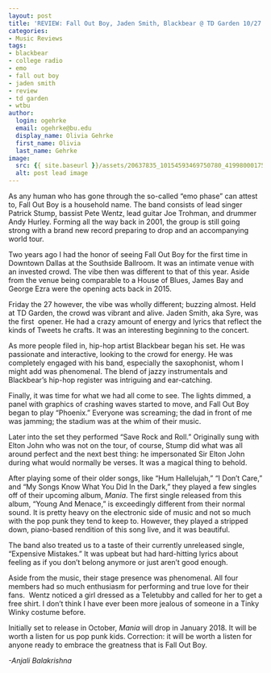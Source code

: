 ```yaml
---
layout: post
title: 'REVIEW: Fall Out Boy, Jaden Smith, Blackbear @ TD Garden 10/27'
categories:
- Music Reviews
tags:
- blackbear
- college radio
- emo
- fall out boy
- jaden smith
- review
- td garden
- wtbu
author:
  login: ogehrke
  email: ogehrke@bu.edu
  display_name: Olivia Gehrke
  first_name: Olivia
  last_name: Gehrke
image:
  src: {{ site.baseurl }}/assets/20637835_10154593469750780_4199800017565087161_n-636x279.png
  alt: post lead image
---
```


As any human who has gone through the so-called “emo phase” can attest to, Fall Out Boy is a household name. The band consists of lead singer Patrick Stump, bassist Pete Wentz, lead guitar Joe Trohman, and drummer Andy Hurley. Forming all the way back in 2001, the group is still going strong with a brand new record preparing to drop and an accompanying world tour.

Two years ago I had the honor of seeing Fall Out Boy for the first time in Downtown Dallas at the Southside Ballroom. It was an intimate venue with an invested crowd. The vibe then was different to that of this year. Aside from the venue being comparable to a House of Blues, James Bay and George Ezra were the opening acts back in 2015.

Friday the 27 however, the vibe was wholly different; buzzing almost. Held at TD Garden, the crowd was vibrant and alive. Jaden Smith, aka Syre, was the first  opener. He had a crazy amount of energy and lyrics that reflect the kinds of Tweets he crafts. It was an interesting beginning to the concert.

As more people filed in, hip-hop artist Blackbear began his set. He was passionate and interactive, looking to the crowd for energy. He was completely engaged with his band, especially the saxophonist, whom I might add was phenomenal. The blend of jazzy instrumentals and Blackbear’s hip-hop register was intriguing and ear-catching.

Finally, it was time for what we had all come to see. The lights dimmed, a panel with graphics of crashing waves started to move, and Fall Out Boy began to play “Phoenix.” Everyone was screaming; the dad in front of me was jamming; the stadium was at the whim of their music.

Later into the set they performed “Save Rock and Roll.” Originally sung with Elton John who was not on the tour, of course, Stump did what was all around perfect and the next best thing: he impersonated Sir Elton John during what would normally be verses. It was a magical thing to behold.

After playing some of their older songs, like “Hum Hallelujah,” “I Don’t Care,” and “My Songs Know What You Did In the Dark,” they played a few singles off of their upcoming album, _Mania_. The first single released from this album, “Young And Menace,” is exceedingly different from their normal sound. It is pretty heavy on the electronic side of music and not so much with the pop punk they tend to keep to. However, they played a stripped down, piano-based rendition of this song live, and it was beautiful.

The band also treated us to a taste of their currently unreleased single, “Expensive Mistakes.” It was upbeat but had hard-hitting lyrics about feeling as if you don’t belong anymore or just aren’t good enough.

Aside from the music, their stage presence was phenomenal. All four members had so much enthusiasm for performing and true love for their fans.  Wentz noticed a girl dressed as a Teletubby and called for her to get a free shirt. I don’t think I have ever been more jealous of someone in a Tinky Winky costume before.

Initially set to release in October, _Mania_ will drop in January 2018. It will be worth a listen for us pop punk kids. Correction: it will be worth a listen for anyone ready to embrace the greatness that is Fall Out Boy.

_\-Anjali Balakrishna_